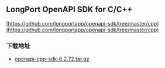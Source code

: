 ## LongPort OpenAPI SDK for C/C++

[https://github.com/longportapp/openapi-sdk/tree/master/cpp](https://github.com/longportapp/openapi-sdk/tree/master/cpp)

### 下载地址

- [openapi-cpp-sdk-0.2.72.tar.gz](https://static.lbkrs.com/openapi-sdk/openapi-cpp-sdk-0.2.72.tar.gz)
